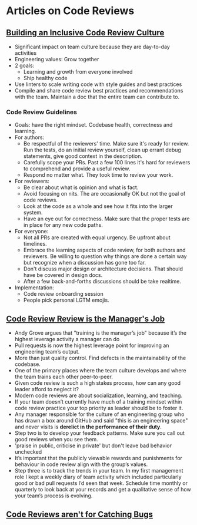 # Articles on Code Reviews

## [Building an Inclusive Code Review Culture](https://blog.plaid.com/building-an-inclusive-code-review-culture/)

* Significant impact on team culture because they are day-to-day activities
* Engineering values: Grow together
* 2 goals:
  * Learning and growth from everyone involved
  * Ship healthy code
* Use linters to scale writing code with style guides and best practices
* Compile and share code review best practices and recommendations with the team. Maintain a doc that the entire team can contribute to.

### Code Review Guidelines

* Goals: have the right mindset. Codebase health, correctness and learning.
* For authors:
  * Be respectful of the reviewers' time. Make sure it's ready for review. Run the  tests, do an initial review yourself, clean up errant debug statements, give good context in the description.
  * Carefully scope your PRs. Past a few 100 lines it's hard for reviewers to comprehend and provide a useful review.
  * Respond no matter what. They took time to review your work.
* For reviewers:
  * Be clear about what is opinion and what is fact.
  * Avoid focusing on nits. The are occasionally OK but not the goal of code reviews.
  * Look at the code as a whole and see how it fits into the larger system.
  * Have an eye out for correctness. Make sure that the proper tests are in place for any new code paths.
* For everyone:
  * Not all PRs are created with equal urgency. Be upfront about timelines.
  * Embrace the learning aspects of code review, for both authors and reviewers. Be willing to question why things are done a certain way but recognize when a discussion has gone too far.
  * Don't discuss major design or architecture decisions. That should have be covered in design docs.
  * After a few back-and-forths discussions should be take realtime.
* Implementation:
  * Code review onboarding session
  * People pick personal LGTM emojis.

## [Code Review Review is the Manager's Job](https://hecate.co/blog/code-review-review-is-the-managers-job)

* Andy Grove argues that "training is the manager’s job" because it’s the highest leverage activity a manager can do
* Pull requests is now the highest leverage point for improving an engineering team’s output.
* More than just quality control. Find defects in the maintainability of the codebase.
* One of the primary places where the team culture develops and where the team trains each other peer-to-peer.
* Given code review is such a high stakes process, how can any good leader afford to neglect it?
* Modern code reviews are about socialization, learning, and teaching.
* If your team doesn’t currently have much of a training mindset within code review practice your top priority as leader should be to foster it.
* Any manager responsible for the culture of an engineering group who has drawn a box around GitHub and said "this is an engineering space" and never visits is **derelict in the performance of their duty**.
* Step two is to develop your feedback patterns. Make sure you call out good reviews when you see them.
* 'praise in public, criticise in private' but don't leave bad behavior unchecked
* It’s important that the publicly viewable rewards and punishments for behaviour in code review align with the group’s values.
* Step three is to track the trends in your team. In my first management role I kept a weekly diary of team activity which included particularly good or bad pull requests I’d seen that week. Schedule time monthly or quarterly to look back at your records and get a qualitative sense of how your team’s process is evolving.







## [Code Reviews aren't for Catching Bugs](https://twitter.com/skamille/status/1032643608061640704)
